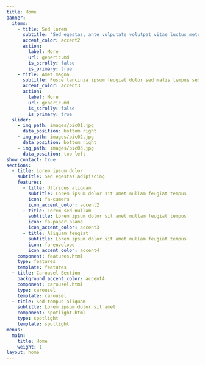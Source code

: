 ```yaml
---
title: Home
banner:
  items:
    - title: Sed lorem
      subtitle: 'Sed egestas, ante vulputate volutpat vitae luctus metus libero aliquam'
      accent_color: accent2
      action:
        label: More
        url: generic.md
        is_scrolly: false
        is_primary: true
    - title: Amet magna
      subtitle: Fusce lancinia ipsum feugiat dolor sed matis tempus sed nullam
      accent_color: accent3
      action:
        label: More
        url: generic.md
        is_scrolly: false
        is_primary: true
  slider:
    - img_path: images/pic01.jpg
      data_position: bottom right
    - img_path: images/pic02.jpg
      data_position: bottom right
    - img_path: images/pic03.jpg
      data_position: top left
show_contact: true
sections:
  - title: Lorem ipsum dolor
    subtitle: Sed egestas adipiscing
    features:
      - title: Ultrices aliquam
        subtitle: Lorem ipsum dolor sit amet nullam feugiat tempus
        icon: fa-camera
        icon_accent_color: accent2
      - title: Lorem sed nullam
        subtitle: Lorem ipsum dolor sit amet nullam feugiat tempus
        icon: fa-paper-plane
        icon_accent_color: accent3
      - title: Aliquam feugiat
        subtitle: Lorem ipsum dolor sit amet nullam feugiat tempus
        icon: fa-envelope
        icon_accent_color: accent4
    component: features.html
    type: features
    template: features
  - title: Carousel Section
    background_accent_color: accent4
    component: carousel.html
    type: carousel
    template: carousel
  - title: Sed tempus aliquam
    subtitle: Lorem ipsum dolor sit amet
    component: spotlight.html
    type: spotlight
    template: spotlight
menus:
  main:
    title: Home
    weight: 1
layout: home
---
```

